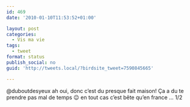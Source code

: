 ```yaml
---
id: 469
date: '2010-01-10T11:53:52+01:00'

layout: post
categories:
  - Vis ma vie
tags:
  - tweet
format: status
publish_social: no
guid: 'http://tweets.local/?birdsite_tweet=7590845665'

---
```


@duboutdesyeux ah oui, donc c’est du presque fait maison! Ça a du te prendre pas mal de temps 😉 en tout cas c’est bête qu’en france … 1/2